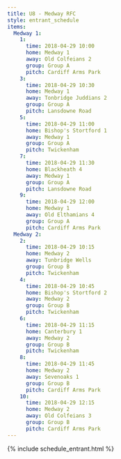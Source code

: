```yaml
---
title: U8 - Medway RFC
style: entrant_schedule
items:
  Medway 1:
    1:
      time: 2018-04-29 10:00
      home: Medway 1
      away: Old Colfeians 2
      group: Group A
      pitch: Cardiff Arms Park
    3:
      time: 2018-04-29 10:30
      home: Medway 1
      away: Tonbridge Juddians 2
      group: Group A
      pitch: Lansdowne Road
    5:
      time: 2018-04-29 11:00
      home: Bishop's Stortford 1
      away: Medway 1
      group: Group A
      pitch: Twickenham
    7:
      time: 2018-04-29 11:30
      home: Blackheath 4
      away: Medway 1
      group: Group A
      pitch: Lansdowne Road
    9:
      time: 2018-04-29 12:00
      home: Medway 1
      away: Old Elthamians 4
      group: Group A
      pitch: Cardiff Arms Park
  Medway 2:
    2:
      time: 2018-04-29 10:15
      home: Medway 2
      away: Tunbridge Wells
      group: Group B
      pitch: Twickenham
    4:
      time: 2018-04-29 10:45
      home: Bishop's Stortford 2
      away: Medway 2
      group: Group B
      pitch: Twickenham
    6:
      time: 2018-04-29 11:15
      home: Canterbury 1
      away: Medway 2
      group: Group B
      pitch: Twickenham
    8:
      time: 2018-04-29 11:45
      home: Medway 2
      away: Sevenoaks 1
      group: Group B
      pitch: Cardiff Arms Park
    10:
      time: 2018-04-29 12:15
      home: Medway 2
      away: Old Colfeians 3
      group: Group B
      pitch: Cardiff Arms Park
---
```


{% include schedule_entrant.html %}
